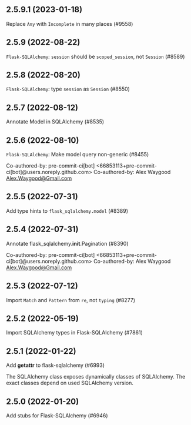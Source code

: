 ## 2.5.9.1 (2023-01-18)

Replace `Any` with `Incomplete` in many places (#9558)

## 2.5.9 (2022-08-22)

`Flask-SQLAlchemy`: `session` should be `scoped_session`, not `Session` (#8589)

## 2.5.8 (2022-08-20)

`Flask-SQLAlchemy`: type `session` as `Session` (#8550)

## 2.5.7 (2022-08-12)

Annotate Model in SQLAlchemy (#8535)

## 2.5.6 (2022-08-10)

`Flask-SQLAlchemy`: Make model query non-generic (#8455)

Co-authored-by: pre-commit-ci[bot] <66853113+pre-commit-ci[bot]@users.noreply.github.com>
Co-authored-by: Alex Waygood <Alex.Waygood@Gmail.com>

## 2.5.5 (2022-07-31)

Add type hints to `flask_sqlalchemy.model` (#8389)

## 2.5.4 (2022-07-31)

Annotate flask_sqlalchemy.__init__.Pagination (#8390)

Co-authored-by: pre-commit-ci[bot] <66853113+pre-commit-ci[bot]@users.noreply.github.com>
Co-authored-by: Alex Waygood <Alex.Waygood@Gmail.com>

## 2.5.3 (2022-07-12)

Import `Match` and `Pattern` from `re`, not `typing` (#8277)

## 2.5.2 (2022-05-19)

Import SQLAlchemy types in Flask-SQLAlchemy (#7861)

## 2.5.1 (2022-01-22)

Add __getattr__ to flask-sqlalchemy (#6993)

The SQLAlchemy class exposes dynamically classes of SQLAlchemy. The exact classes depend on used SQLAlchemy version.

## 2.5.0 (2022-01-20)

Add stubs for Flask-SQLAlchemy (#6946)

